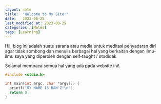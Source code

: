 ```yaml
---
layout: note
title:  "Welcome to My Site!"
date:   2023-08-25
last_modified_at: 2023-08-25
categories: [Notes]
tags: [Learning]
---
```



Hii, blog ini adalah suatu sarana atau media untuk meditasi penyadaran diri agar tidak sombong dan  menulis berbagai hal yang berkaitan dengan ilmu-ilmu saya yang diperoleh dengan self-taught / otodidak. 

Selamat membaca semua hal yang ada pada website ini!.

```c
#include <stdio.h>

int main(int argc, char *argv[]) {
  printf("MY NAME IS BAN'Z!\n");
  return 0;
}
```

